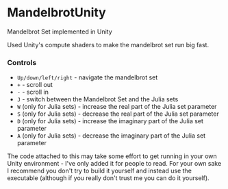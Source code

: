# MandelbrotUnity
Mandelbrot Set implemented in Unity

Used Unity's compute shaders to make the mandelbrot set run big fast.

### Controls

- `Up/down/left/right` - navigate the mandelbrot set  
- `+` - scroll out  
- `-` - scroll in  
- `J` - switch between the Mandelbrot Set and the Julia sets  
- `W` (only for Julia sets) - increase the real part of the Julia set parameter  
- `S` (only for Julia sets) - decrease the real part of the Julia set parameter  
- `D` (only for Julia sets) - increase the imaginary part of the Julia set parameter  
- `A` (only for Julia sets) - decrease the imaginary part of the Julia set parameter  


The code attached to this may take some effort to get running in your own Unity environment - I've only added it for people to read.
For your own sake I recommend you don't try to build it yourself and instead use the executable (although if you really don't trust me you can do it yourself).

